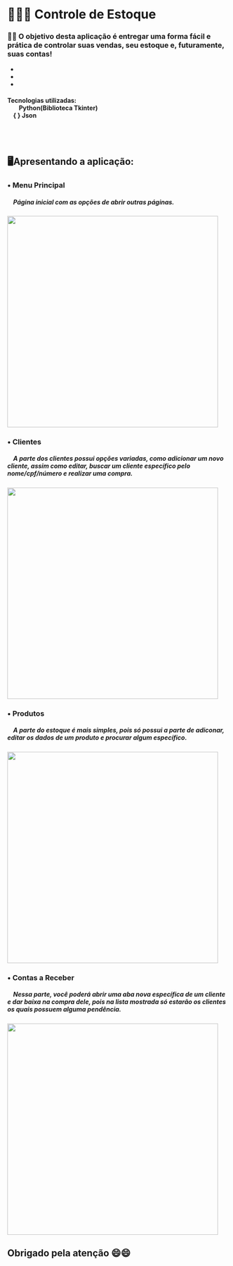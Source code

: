 # 👨🏽‍💻 Controle de Estoque


 ### 🤜🏾 O objetivo desta aplicação é entregar uma forma fácil e prática de controlar suas vendas, seu estoque e, futuramente, suas contas!<br>
-
-
-
<h4>
  Tecnologias utilizadas:<br>
  &nbsp;&nbsp;&nbsp;&nbsp;<img style="width:1vw;" src="https://cdn.jsdelivr.net/gh/devicons/devicon/icons/python/python-original.svg" /> Python(Biblioteca Tkinter)<br>
  &nbsp;&nbsp;&nbsp;&nbsp;{ } Json
</h4>
<br><br>

## 🖥Apresentando a aplicação:
<div style="width:100%;">
  <div style="width:100%;">
    <h3>• Menu Principal</h3>
    <h5>&nbsp;&nbsp;&nbsp;&nbsp;Página inicial com as opções de abrir outras páginas.</h5>
    <img src="https://user-images.githubusercontent.com/67286745/159506172-3897128c-f9a4-4e93-876c-89627b98a5a6.png" style="width:50vw;;">
  </div>
  <div>
    <h3>• Clientes</h3>
    <h5>
      &nbsp;&nbsp;&nbsp;&nbsp;A parte dos clientes possui opções variadas, como adicionar um novo cliente, assim como editar, buscar um cliente específico pelo
      nome/cpf/número e realizar uma compra.
    </h5>
    <img src="https://user-images.githubusercontent.com/67286745/159507752-2c4d4511-720d-4799-b88e-049e2c5c6c0b.png" style="width:50vw;">
  </div>
  <div>
    <h3>• Produtos</h3>
    <h5>
      &nbsp;&nbsp;&nbsp;&nbsp;A parte do estoque é mais simples, pois só possui a parte de adiconar, editar os dados de um produto e procurar algum específico.
    </h5>
    <img src="https://user-images.githubusercontent.com/67286745/159508484-ca755324-fdfe-4ff4-ac2f-92a9b25abcc7.png" style="width:50vw;">
  </div>
  <div>
    <h3>• Contas a Receber</h3>
    <h5>
      &nbsp;&nbsp;&nbsp;&nbsp;Nessa parte, você poderá abrir uma aba nova específica de um cliente e dar baixa na compra dele, pois na lista mostrada só
      estarão os clientes os quais possuem alguma pendência.
    </h5>
    <img src="https://user-images.githubusercontent.com/67286745/159511136-2134513b-4660-4f4f-85e3-82d0ffb4663a.png" style="width:50vw;">
  </div>
</div>

## Obrigado pela atenção 😄😄




